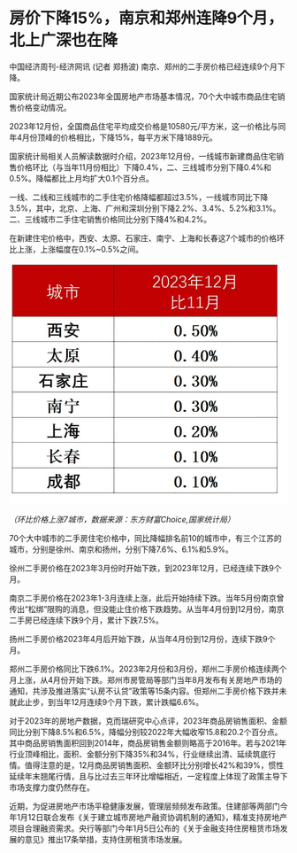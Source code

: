 # 房价下降15%，南京和郑州连降9个月，北上广深也在降

中国经济周刊-经济网讯 (记者 郑扬波) 南京、郑州的二手房价格已经连续9个月下降。

国家统计局近期公布2023年全国房地产市场基本情况，70个大中城市商品住宅销售价格变动情况。

2023年12月份，全国商品住宅平均成交价格是10580元/平方米，这一价格比与同年4月份顶峰的价格相比，下降15%，每平方米下降1889元。

国家统计局相关人员解读数据时介绍，2023年12月份，一线城市新建商品住宅销售价格环比（与当年11月份相比）下降0.4%，二、三线城市分别下降0.4%和0.5%。降幅都比上月均扩大0.1个百分点。

一线、二线和三线城市的二手住宅价格降幅都超过3.5%，一线城市同比下降3.5%，其中，北京、上海、广州和深圳分别下降2.2%、3.4%、5.2%和3.1%。二、三线城市二手住宅销售价格同比分别下降4%和4.2%。

在新建住宅价格中，西安、太原、石家庄、南宁、上海和长春这7个城市的价格环比上涨，上涨幅度在0.1%~0.5%之间。

![eecf79540a1d144331e84b8ccc3a3c6b.jpg](https://raw.githubusercontent.com/qqhsx/qqnews_image/main/2024/01/19/房价下降15%，南京和郑州连降9个月，北上广深也在降/eecf79540a1d144331e84b8ccc3a3c6b.jpg)

_（环比价格上涨7城市，数据来源：东方财富Choice,国家统计局）_

70个大中城市的二手房住宅价格中，同比降幅排名前10的城市中，有三个江苏的城市，分别是徐州、南京和扬州，分别下降7.6%、6.1%和5.9%。

徐州二手房价格在2023年3月份时开始下跌，到2023年12月，已经连续下跌9个月。

南京二手房价格在2023年1-3月连续上涨，此后开始持续下跌。当年5月份南京曾传出“松绑”限购的消息，但没能止住价格下跌趋势。从当年4月份到12月份，南京二手房已经连续下跌9个月，累计下跌7.5%。

扬州二手房价格2023年4月后开始下跌，从当年4月份到12月份，连续下跌9个月。

郑州二手房价格同比下跌6.1%。2023年2月份和3月份，郑州二手房价格连续两个月上涨，从4月份开始下跌。郑州市房管局等部门当年8月发布有关房地产市场的通知，共涉及推进落实“认房不认贷”政策等15条内容。但郑州二手房价格下跌并未就此止步，到当年12月连续9个月下跌，累计跌幅6.6%。

对于2023年的房地产数据，克而瑞研究中心点评，2023年商品房销售面积、金额同比分别下降8.5%和6.5%，降幅分别较2022年大幅收窄15.8和20.2个百分点。其中商品房销售面积回到2014年，商品房销售金额则略高于2016年。若与2021年行业顶峰相比，面积、金额分别下降35%和34%，行业继续出清、延续筑底行情。值得注意的是，12月商品房销售面积、金额环比分别增长42%和39%，惯性延续年末翘尾行情，且与比过去三年环比增幅相近，一定程度上体现了政策主导下市场支撑力度仍然存在。

近期，为促进房地产市场平稳健康发展，管理层频频发布政策。住建部等两部门今年1月12日联合发布《关于建立城市房地产融资协调机制的通知》，精准支持房地产项目合理融资需求。央行等部门今年1月5日公布的《关于金融支持住房租赁市场发展的意见》推出17条举措，支持住房租赁市场发展。

